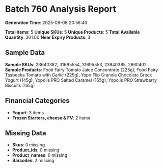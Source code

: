 # Batch 760 Analysis Report

**Generation Time**: 2025-08-06 20:56:40

**Total Items**: 5
**Unique SKUs**: 5
**Unique Products**: 5
**Total Available Quantity**: 301.00
**Near Expiry Products**: 3

## Sample Data
**Sample SKUs**: 23640382, 31695554, 31695553, 23640385, 2660402
**Sample Products**: Food Fairy Tomato Juice Concentrate (225g), Food Fairy Tasbeeka Tomato with Garlic (225g), Yopo Flip Granola Chocolate Greek Yogurt (145g), Yopolis PRO Salted Caramel (165g), Yopolis PRO Strawberry Biscuits (165g)

## Financial Categories
- **Yogurt**: 3 items
- **Frozen Starters, cheese & FV**: 2 items

## Missing Data
- **Skus**: 0 missing
- **Product_ids**: 0 missing
- **Product_names**: 0 missing
- **Barcodes**: 2 missing
